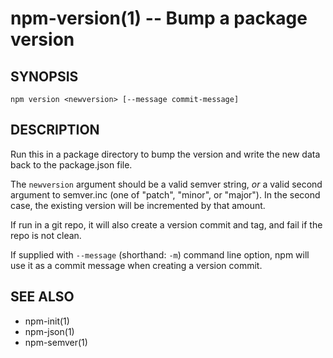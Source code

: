 npm-version(1) -- Bump a package version
========================================

## SYNOPSIS

    npm version <newversion> [--message commit-message]

## DESCRIPTION

Run this in a package directory to bump the version and write the new
data back to the package.json file.

The `newversion` argument should be a valid semver string, *or* a valid
second argument to semver.inc (one of "patch", "minor", or "major"). In 
the second case, the existing version will be incremented by that amount.

If run in a git repo, it will also create a version commit and tag, and
fail if the repo is not clean.

If supplied with `--message` (shorthand: `-m`) command line option, npm
will use it as a commit message when creating a version commit.

## SEE ALSO

* npm-init(1)
* npm-json(1)
* npm-semver(1)
